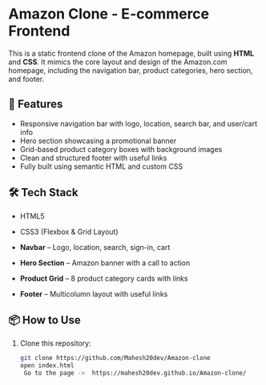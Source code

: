 
# Amazon Clone - E-commerce Frontend

This is a static frontend clone of the Amazon homepage, built using **HTML** and **CSS**. It mimics the core layout and design of the Amazon.com homepage, including the navigation bar, product categories, hero section, and footer.


## 🚀 Features

- Responsive navigation bar with logo, location, search bar, and user/cart info
- Hero section showcasing a promotional banner
- Grid-based product category boxes with background images
- Clean and structured footer with useful links
- Fully built using semantic HTML and custom CSS


## 🛠️ Tech Stack

- HTML5
- CSS3 (Flexbox & Grid Layout)




- **Navbar** – Logo, location, search, sign-in, cart
- **Hero Section** – Amazon banner with a call to action
- **Product Grid** – 8 product category cards with links
- **Footer** – Multicolumn layout with useful links


## 📦 How to Use

1. Clone this repository:
   ```bash
   git clone https://github.com/Mahesh20dev/Amazon-clone
   open index.html
    Go to the page ->  https://mahesh20dev.github.io/Amazon-clone/


